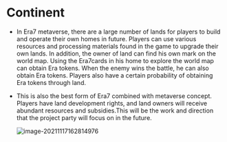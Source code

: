 # Continent

- In Era7 metaverse, there are a large number of lands for players to build and operate their own homes in future. Players can use various resources and processing materials found in the game to upgrade their own lands. In addition, the owner of land can find his own mark on the world map. Using the Era7cards in his home to explore the world map can obtain Era tokens. When the enemy wins the battle, he can also obtain Era tokens. Players also have a certain probability of obtaining Era tokens through land. 

- This is also the best form of Era7 combined with metaverse concept. Players have land development rights, and land owners will receive abundant resources and subsidies.This will be the work and direction that the project party will focus on in the future.

  ![image-20211117162814976](C:\Users\Administrator\AppData\Roaming\Typora\typora-user-images\image-20211117162814976.png)
